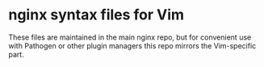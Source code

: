 # nginx syntax files for Vim

These files are maintained in the main nginx repo, but for convenient use with Pathogen or other plugin managers this repo mirrors the Vim-specific part.
